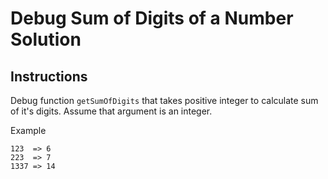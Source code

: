 # Debug Sum of Digits of a Number Solution

## Instructions

Debug function ```getSumOfDigits``` that takes positive integer to calculate sum of it's digits. Assume that argument is an integer.

Example
```
123  => 6
223  => 7
1337 => 14
```
